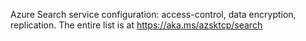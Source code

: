 Azure Search service configuration: access-control, data encryption, replication. The entire list is at https://aka.ms/azsktcp/search